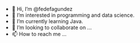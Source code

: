- 👋 Hi, I’m @fedefagundez
- 👀 I’m interested in programming and data science.
- 🌱 I’m currently learning Java.
- 💞️ I’m looking to collaborate on ...
- 📫 How to reach me ...

<!---
fedefagundez/fedefagundez is a ✨ special ✨ repository because its `README.md` (this file) appears on your GitHub profile.
You can click the Preview link to take a look at your changes.
--->
